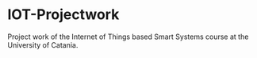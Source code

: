 # IOT-Projectwork
Project work of the Internet of Things based Smart Systems course at the University of Catania.
